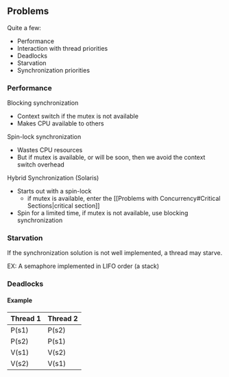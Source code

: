 ## Problems

Quite a few:
- Performance
- Interaction with thread priorities
- Deadlocks
- Starvation
- Synchronization priorities

### Performance

Blocking synchronization
- Context switch if the mutex is not available
- Makes CPU available to others

Spin-lock synchronization
- Wastes CPU resources
- But if mutex is available, or will be soon, then we avoid the context switch overhead

Hybrid Synchronization (Solaris)
- Starts out with a spin-lock
	- if mutex is available, enter the [[Problems with Concurrency#Critical Sections|critical section]]
- Spin for a limited time, if mutex is not available, use blocking synchronization

### Starvation

If the synchronization solution is not well implemented, a thread may starve.

EX: A semaphore implemented in LIFO order (a stack)

### Deadlocks


#### Example

| Thread 1 | Thread 2 |
| -------- | -------- |
| P(s1)    | P(s2)    |
| P(s2)    | P(s1)    |
| V(s1)    | V(s2)    |
| V(s2)    | V(s1)    |
